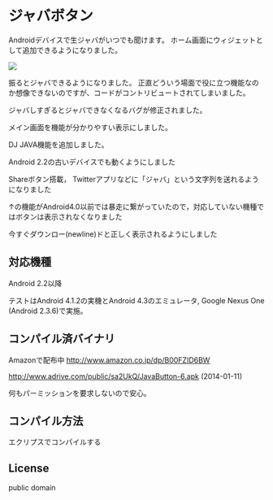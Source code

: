 # ジャバボタン

Androidデバイスで生ジャバがいつでも聞けます。
ホーム画面にウィジェットとして追加できるようになりました。

<img src="res/drawable-xxhdpi/dl_button.png" />

振るとジャバできるようになりました。
正直どういう場面で役に立つ機能なのか想像できないのですが、コードがコントリビュートされてしまいました。

ジャバしすぎるとジャバできなくなるバグが修正されました。

メイン画面を機能が分かりやすい表示にしました。

DJ JAVA機能を追加しました。

Android 2.2の古いデバイスでも動くようにしました

Shareボタン搭載， Twitterアプリなどに「ジャバ」という文字列を送れるようになりました

↑の機能がAndroid4.0以前では暴走に繋がっていたので，対応していない機種ではボタンは表示されなくなりました

今すぐダウンロー(newline)ドと正しく表示されるようにしました

## 対応機種
Android 2.2以降

テストはAndroid 4.1.2の実機とAndroid 4.3のエミュレータ, Google Nexus One (Android 2.3.6)で実施。

## コンパイル済バイナリ
Amazonで配布中 http://www.amazon.co.jp/dp/B00FZID6BW

http://www.adrive.com/public/sa2UkQ/JavaButton-6.apk
(2014-01-11)

何もパーミッションを要求しないので安心。

## コンパイル方法
エクリプスでコンパイルする

## License
public domain

